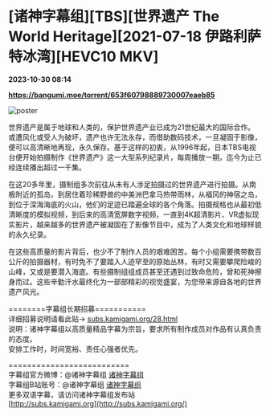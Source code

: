 # [诸神字幕组][TBS][世界遗产 The World Heritage][2021-07-18 伊路利萨特冰湾][HEVC10 MKV]

**2023-10-30 08:14**

**https://bangumi.moe/torrent/653f60798889730007eaeb85**

![poster](https://vip2.loli.io/2022/09/04/J9DLHTXvY4FubhK.jpg)

世界遗产是属于地球和人类的，保护世界遗产业已成为21世纪最大的国际合作。或遭风化或受人为破坏，遗产也许无法永存，而借助数码技术，一旦凝固于影像，便可以高清晰地再现，永久保存。基于这样的初衷，从1996年起，日本TBS电视台便开始拍摄制作《世界遗产》这一大型系列纪录片，每周播放一期，迄今为止已经连续播出超过一千集。

在这20多年里，摄制组多次前往从未有人涉足拍摄过的世界遗产进行拍摄。从南极附近的孤岛，到居住着珍稀野兽的中美洲巴拿马热带雨林，从福冈的神宿之岛，到位于深海海底的火山，他们的足迹已踏遍全球的各个角落。拍摄规格也从最初低清晰度的模拟视频，到后来的高清宽屏数字视频，一直到4K超清影片、VR虚拟现实影片，越来越多的世界遗产被凝固在了影像节目中，成为了人类文化和地球样貌的永久纪录。

在这些高质量的影片背后，也少不了制作人员的艰难困苦。每个小组需要携带数百公斤的拍摄器材，有时免不了要踏入人迹罕至的原始丛林，有时又需要攀爬险峻的山峰，又或是要潜入海底。有些摄制组组成员甚至还遇到过致命危险，曾和死神擦身而过。这些辛勤汗水最终化为一部部精彩的视觉盛宴，为您带来源自各地的世界遗产风光。

\========字幕组长期招募===========  
详细招募说明请看此贴→ [subs.kamigami.org/28.html](http://subs.kamigami.org/28.html)  
说明：诸神字幕组以高质量精品字幕为宗旨，要求所有制作成员对作品有认真负责的态度。  
安排工作时，时间宽裕、责任心强者优先。

\==========================  
字幕组官方微博：@诸神字幕组 [诸神字幕组](http://weibo.com/kamigamisub)  
字幕组B站账号：@诸神字幕组 [诸神字幕组](https://space.bilibili.com/270926)  
更多双语字幕，请访问诸神字幕组发布站  
[http://subs.kamigami.org](http://subs.kamigami.org/)